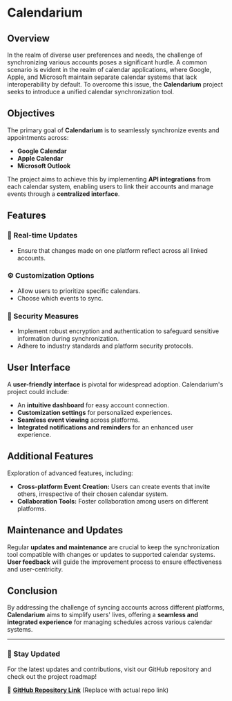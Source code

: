 # Calendarium

## Overview
In the realm of diverse user preferences and needs, the challenge of synchronizing various accounts poses a significant hurdle. A common scenario is evident in the realm of calendar applications, where Google, Apple, and Microsoft maintain separate calendar systems that lack interoperability by default. To overcome this issue, the **Calendarium** project seeks to introduce a unified calendar synchronization tool.

## Objectives
The primary goal of **Calendarium** is to seamlessly synchronize events and appointments across:
- **Google Calendar**
- **Apple Calendar**
- **Microsoft Outlook**

The project aims to achieve this by implementing **API integrations** from each calendar system, enabling users to link their accounts and manage events through a **centralized interface**.

## Features
### 🔄 Real-time Updates
- Ensure that changes made on one platform reflect across all linked accounts.

### ⚙️ Customization Options
- Allow users to prioritize specific calendars.
- Choose which events to sync.

### 🔐 Security Measures
- Implement robust encryption and authentication to safeguard sensitive information during synchronization.
- Adhere to industry standards and platform security protocols.

## User Interface
A **user-friendly interface** is pivotal for widespread adoption. Calendarium's project could include:
- An **intuitive dashboard** for easy account connection.
- **Customization settings** for personalized experiences.
- **Seamless event viewing** across platforms.
- **Integrated notifications and reminders** for an enhanced user experience.

## Additional Features
Exploration of advanced features, including:
- **Cross-platform Event Creation:** Users can create events that invite others, irrespective of their chosen calendar system.
- **Collaboration Tools:** Foster collaboration among users on different platforms.

## Maintenance and Updates
Regular **updates and maintenance** are crucial to keep the synchronization tool compatible with changes or updates to supported calendar systems. **User feedback** will guide the improvement process to ensure effectiveness and user-centricity.

## Conclusion
By addressing the challenge of syncing accounts across different platforms, **Calendarium** aims to simplify users' lives, offering a **seamless and integrated experience** for managing schedules across various calendar systems.

---

### 🚀 Stay Updated
For the latest updates and contributions, visit our GitHub repository and check out the project roadmap!

📌 **[GitHub Repository Link](#)** (Replace with actual repo link)

